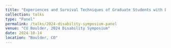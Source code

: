 ```yaml
---
title: "Experiences and Survival Techniques of Graduate Students with Disabilities"
collection: talks
type: "Panel"
permalink: /talks/2024-disability-symposium-panel
venue: "CU Boulder, 2024 Disability Symposium"
date: 2024-10-14
location: "Boulder, CO"
---
```

